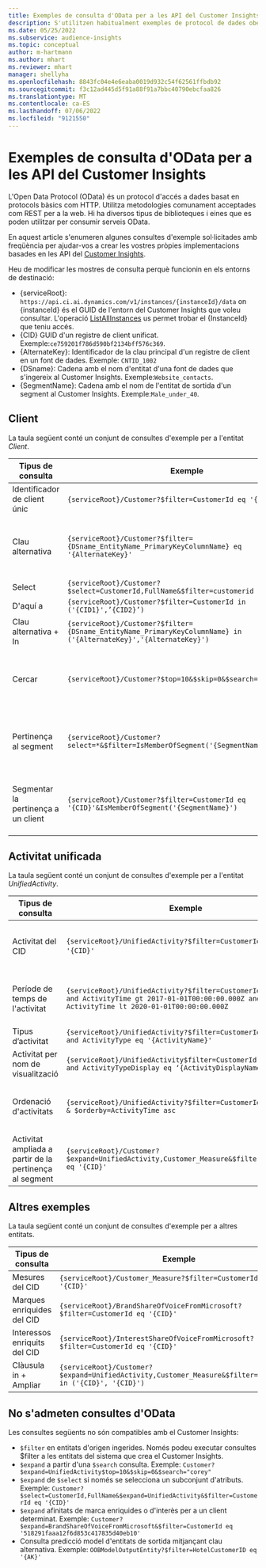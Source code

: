 ```yaml
---
title: Exemples de consulta d'OData per a les API del Customer Insights
description: S'utilitzen habitualment exemples de protocol de dades obertes (OData) per consultar les API del Customer Insights per revisar les dades.
ms.date: 05/25/2022
ms.subservice: audience-insights
ms.topic: conceptual
author: m-hartmann
ms.author: mhart
ms.reviewer: mhart
manager: shellyha
ms.openlocfilehash: 8843fc04e4e6eaba0019d932c54f62561ffbdb92
ms.sourcegitcommit: f3c12ad445d5f91a88f91a7bbc40790ebcfaa826
ms.translationtype: MT
ms.contentlocale: ca-ES
ms.lasthandoff: 07/06/2022
ms.locfileid: "9121550"
---
```

# <a name="odata-query-examples-for-customer-insights-apis"></a>Exemples de consulta d'OData per a les API del Customer Insights

L'Open Data Protocol (OData) és un protocol d'accés a dades basat en protocols bàsics com HTTP. Utilitza metodologies comunament acceptades com REST per a la web. Hi ha diversos tipus de biblioteques i eines que es poden utilitzar per consumir serveis OData.

En aquest article s'enumeren algunes consultes d'exemple sol·licitades amb freqüència per ajudar-vos a crear les vostres pròpies implementacions basades en les API del [Customer Insights](apis.md).

Heu de modificar les mostres de consulta perquè funcionin en els entorns de destinació: 

- {serviceRoot}: `https://api.ci.ai.dynamics.com/v1/instances/{instanceId}/data` on {instanceId} és el GUID de l'entorn del Customer Insights que voleu consultar. L'operació [ListAllInstances](https://developer.ci.ai.dynamics.com/api-details#api=CustomerInsights&operation=Get-all-instances) us permet trobar el {InstanceId} que teniu accés.
- {CID} GUID d'un registre de client unificat. Exemple:`ce759201f786d590bf2134bff576c369`.
- {AlternateKey}: Identificador de la clau principal d'un registre de client en un font de dades. Exemple: `CNTID_1002`
- {DSname}: Cadena amb el nom d'entitat d'una font de dades que s'ingereix al Customer Insights. Exemple:`Website_contacts`.
- {SegmentName}: Cadena amb el nom de l'entitat de sortida d'un segment al Customer Insights. Exemple:`Male_under_40`.

## <a name="customer"></a>Client

La taula següent conté un conjunt de consultes d'exemple per a l'entitat *Client*.

|Tipus de consulta |Exemple  | Nota  |
|---------|---------|---------|
|Identificador de client únic     | `{serviceRoot}/Customer?$filter=CustomerId eq '{CID}'`          |  |
|Clau alternativa    | `{serviceRoot}/Customer?$filter={DSname_EntityName_PrimaryKeyColumnName} eq '{AlternateKey}'`         |  Les claus alternatives es mantenen a l'entitat client unificada       |
|Select   | `{serviceRoot}/Customer?$select=CustomerId,FullName&$filter=customerid eq '1'`        |         |
|D'aquí a    | `{serviceRoot}/Customer?$filter=CustomerId in ('{CID1}',’{CID2}’)`        |         |
|Clau alternativa + In   | `{serviceRoot}/Customer?$filter={DSname_EntityName_PrimaryKeyColumnName} in ('{AlternateKey}','{AlternateKey}')`         |         |
|Cercar  | `{serviceRoot}/Customer?$top=10&$skip=0&$search="string"`        |   Retorna els 10 primers resultats d'una cadena de cerca      |
|Pertinença al segment  | `{serviceRoot}/Customer?select=*&$filter=IsMemberOfSegment('{SegmentName}')&$top=10`     | Retorna un nombre predefinit de files de l'entitat de segmentació.      |
|Segmentar la pertinença a un client | `{serviceRoot}/Customer?$filter=CustomerId eq '{CID}'&IsMemberOfSegment('{SegmentName}')`     | Retorna el perfil del client si és membre del segment indicat     |

## <a name="unified-activity"></a>Activitat unificada

La taula següent conté un conjunt de consultes d'exemple per a l'entitat *UnifiedActivity*.

|Tipus de consulta |Exemple  | Nota  |
|---------|---------|---------|
|Activitat del CID     | `{serviceRoot}/UnifiedActivity?$filter=CustomerId eq '{CID}'`          | Llistar activitats d'un perfil de client específic |
|Període de temps de l'activitat    | `{serviceRoot}/UnifiedActivity?$filter=CustomerId eq '{CID}' and ActivityTime gt 2017-01-01T00:00:00.000Z and ActivityTime lt 2020-01-01T00:00:00.000Z`     |  Activitats d'un perfil de client en un període de temps       |
|Tipus d’activitat    |   `{serviceRoot}/UnifiedActivity?$filter=CustomerId eq '{CID}' and ActivityType eq '{ActivityName}'`        |         |
|Activitat per nom de visualització     | `{serviceRoot}/UnifiedActivity$filter=CustomerId eq ‘{CID}’ and ActivityTypeDisplay eq ‘{ActivityDisplayName}’`        | |
|Ordenació d'activitats    | `{serviceRoot}/UnifiedActivity?$filter=CustomerId eq ‘{CID}’ & $orderby=ActivityTime asc`     |  Ordenar les activitats ascendents o descendents       |
|Activitat ampliada a partir de la pertinença al segment  |   `{serviceRoot}/Customer?$expand=UnifiedActivity,Customer_Measure&$filter=CustomerId eq '{CID}'`     |         |

## <a name="other-examples"></a>Altres exemples

La taula següent conté un conjunt de consultes d'exemple per a altres entitats.

|Tipus de consulta |Exemple  | Nota  |
|---------|---------|---------|
|Mesures del CID    | `{serviceRoot}/Customer_Measure?$filter=CustomerId eq '{CID}'`          |  |
|Marques enriquides del CID    | `{serviceRoot}/BrandShareOfVoiceFromMicrosoft?$filter=CustomerId eq '{CID}'`  |       |
|Interessos enriquits del CID    |   `{serviceRoot}/InterestShareOfVoiceFromMicrosoft?$filter=CustomerId eq '{CID}'`       |         |
|Clàusula in + Ampliar     | `{serviceRoot}/Customer?$expand=UnifiedActivity,Customer_Measure&$filter=CustomerId in ('{CID}', '{CID}')`         | |

## <a name="not-supported-odata-queries"></a>No s'admeten consultes d'OData

Les consultes següents no són compatibles amb el Customer Insights:

- `$filter` en entitats d'origen ingerides. Només podeu executar consultes $filter a les entitats del sistema que crea el Customer Insights.
- `$expand` a partir d'una `$search` consulta. Exemple: `Customer?$expand=UnifiedActivity$top=10&$skip=0&$search="corey"`
- `$expand` de `$select` si només se selecciona un subconjunt d'atributs. Exemple: `Customer?$select=CustomerId,FullName&$expand=UnifiedActivity&$filter=CustomerId eq '{CID}'`
- `$expand` afinitats de marca enriquides o d'interès per a un client determinat. Exemple: `Customer?$expand=BrandShareOfVoiceFromMicrosoft&$filter=CustomerId eq '518291faaa12f6d853c417835d40eb10'`
- Consulta predicció model d'entitats de sortida mitjançant clau alternativa. Exemple: `OOBModelOutputEntity?$filter=HotelCustomerID eq '{AK}'`
